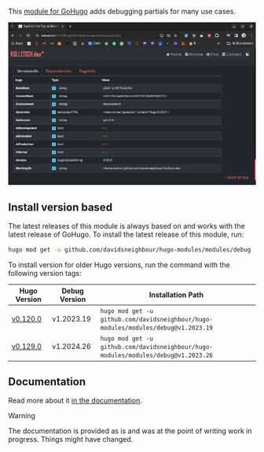 This [module for GoHugo](https://gohugo.io/hugo-modules/) adds debugging partials for many use cases.

![](.github/sample.jpg)

## Install version based

The latest releases of this module is always based on and works with the latest release of GoHugo. To install the latest release of this module, run:

```bash
hugo mod get -u github.com/davidsneighbour/hugo-modules/modules/debug
```

To install version for older Hugo versions, run the command with the following version tags:

| Hugo Version | Debug Version | Installation Path |
| --- | --- | --- |
| [v0.120.0](https://github.com/gohugoio/hugo/releases/tag/v0.120.0) | v1.2023.19 | `hugo mod get -u github.com/davidsneighbour/hugo-modules/modules/debug@v1.2023.19` |
| [v0.129.0](https://github.com/gohugoio/hugo/releases/tag/v0.129.0) | v1.2024.26 | `hugo mod get -u github.com/davidsneighbour/hugo-modules/modules/debug@v1.2023.26` |

## Documentation

Read more about it [in the documentation](documentation/index.md). 

> [!WARNING]
> The documentation is provided as is and was at the point of writing work in progress. Things might have changed.
